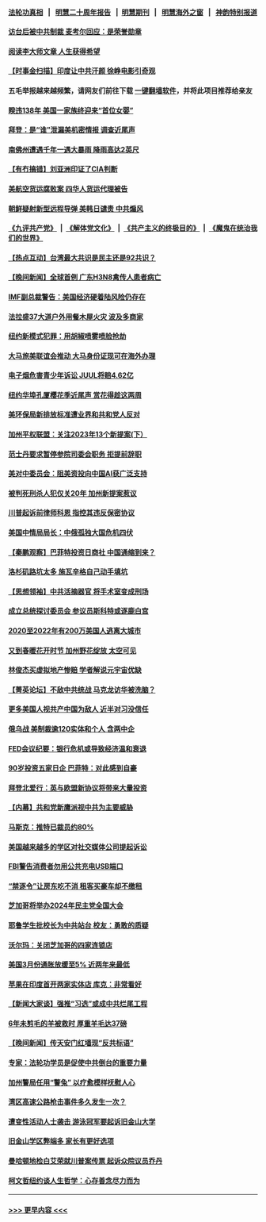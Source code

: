 #### [法轮功真相](https://github.com/gfw-breaker/truth/blob/master/README.md?t=0) &nbsp;&nbsp;|&nbsp;&nbsp; [明慧二十周年报告](https://github.com/gfw-breaker/mh-reports/blob/master/README.md?t=0) &nbsp;&nbsp;|&nbsp;&nbsp;[明慧期刊](https://github.com/gfw-breaker/mh-qikan) &nbsp;&nbsp;|&nbsp;&nbsp; [明慧海外之窗](https://github.com/gfw-breaker/mh-news/blob/master/README.md?t=0) &nbsp;&nbsp;|&nbsp;&nbsp; [神韵特别报道](https://github.com/gfw-breaker/mh-news/blob/master/shenyun.md?t=0)
#### [访台后被中共制裁 麦考尔回应：是荣誉勋章](../pages/nsc412/n13972263.md?t=04140343) 
#### [阅读李大师文章 人生获得希望](../pages/nsc412/n13971466.md?t=04140343) 
#### [【时事金扫描】印度让中共汗颜 徐峥电影引奇观](../pages/nsc412/n13972126.md?t=04140343) 
#### 五毛举报越来越频繁，请网友们前往下载 [一键翻墙软件](https://github.com/gfw-breaker/ssr-accounts)，并将此项目推荐给亲友
#### [睽违138年 美国一家族终迎来“首位女婴”](../pages/nsc412/n13971051.md?t=04140343) 
#### [拜登：是“谁”泄漏美机密情报 调查近尾声](../pages/nsc412/n13972225.md?t=04140343) 
#### [南佛州遭遇千年一遇大暴雨 降雨高达2英尺](../pages/nsc412/n13972192.md?t=04140343) 
#### [【有冇搞错】刘亚洲印证了CIA判断](../pages/nsc412/n13972196.md?t=04140343) 
#### [美航空货运腐败案 四华人货运代理被告](../pages/nsc412/n13971644.md?t=04140343) 
#### [朝鲜疑射新型远程导弹 美韩日谴责 中共煽风](../pages/nsc412/n13971982.md?t=04140343) 
#### [《九评共产党》](https://github.com/begood0513/9ping.md/blob/master/README.md) &nbsp;|&nbsp; [《解体党文化》](../../../../jtdwh.md/blob/master/README.md)  &nbsp;|&nbsp; [《共产主义的终极目的》](../../../../gczydzjmd.md/blob/master/README.md) &nbsp;|&nbsp; [《魔鬼在统治我们的世界》](../../../../mgztzwmdsj.md/blob/master/README.md) 
#### [【热点互动】台湾最大共识是民主还是92共识？](../pages/nsc412/n13971497.md?t=04140343) 
#### [【晚间新闻】全球首例 广东H3N8禽传人患者病亡](../pages/nsc412/n13971910.md?t=04140343) 
#### [IMF副总裁警告：美国经济硬着陆风险仍存在](../pages/nsc412/n13971840.md?t=04140343) 
#### [法拉盛37大道户外用餐木屋火灾 波及多商家](../pages/nsc412/n13971687.md?t=04140343) 
#### [纽约新模式犯罪：用胡椒喷雾喷脸抢劫](../pages/nsc412/n13971685.md?t=04140343) 
#### [大马旅美联谊会推动 大马身份证现可在海外办理](../pages/nsc412/n13971642.md?t=04140343) 
#### [电子烟危害青少年诉讼 JUUL将赔4.62亿](../pages/nsc412/n13971658.md?t=04140343) 
#### [纽约华埠孔厦樱花季近尾声 赏花得趁这两周](../pages/nsc412/n13971652.md?t=04140343) 
#### [美环保局新排放标准遭业界和共和党人反对](../pages/nsc412/n13971731.md?t=04140343) 
#### [加州平权联盟：关注2023年13个新提案(下）](../pages/nsc412/n13971628.md?t=04140343) 
#### [范士丹要求暂停参院司委会职务 拒提前辞职](../pages/nsc412/n13971611.md?t=04140343) 
#### [美对中委员会：阻美资投向中国AI获广泛支持](../pages/nsc412/n13971564.md?t=04140343) 
#### [被判死刑杀人犯仅关20年 加州新提案惹议](../pages/nsc412/n13971617.md?t=04140343) 
#### [川普起诉前律师科恩 指控其违反保密协议](../pages/nsc412/n13971506.md?t=04140343) 
#### [美国中情局局长：中俄孤独大国危机四伏](../pages/nsc412/n13971460.md?t=04140343) 
#### [【秦鹏观察】巴菲特投资日商社 中国通缩到来？](../pages/nsc412/n13971492.md?t=04140343) 
#### [洛杉矶路坑太多 施瓦辛格自己动手填坑](../pages/nsc412/n13971521.md?t=04140343) 
#### [【思想领袖】中共活摘器官 将手术室变成刑场](../pages/nsc412/n13944569.md?t=04140343) 
#### [成立总统探讨委员会 参议员斯科特或逐鹿白宫](../pages/nsc412/n13971435.md?t=04140343) 
#### [2020至2022年有200万美国人逃离大城市](../pages/nsc412/n13971499.md?t=04140343) 
#### [又到春暖花开时节 加州野花绽放 太空可见](../pages/nsc412/n13971504.md?t=04140343) 
#### [林俊杰买虚拟地产惨赔 学者解说元宇宙优缺](../pages/nsc412/n13971494.md?t=04140343) 
#### [【菁英论坛】不敌中共统战 马克龙访华被洗脑？](../pages/nsc412/n13971448.md?t=04140343) 
#### [更多美国人视共产中国为敌人 近半对习没信任](../pages/nsc412/n13971452.md?t=04140343) 
#### [俄乌战 美制裁逾120实体和个人 含两中企](../pages/nsc412/n13971446.md?t=04140343) 
#### [FED会议纪要：银行危机或导致经济温和衰退](../pages/nsc412/n13971457.md?t=04140343) 
#### [90岁投资五家日企 巴菲特：对此感到自豪](../pages/nsc412/n13971442.md?t=04140343) 
#### [拜登北爱行：英与欧盟新协议将带来大量投资](../pages/nsc412/n13971415.md?t=04140343) 
#### [【内幕】共和党新鹰派视中共为主要威胁](../pages/nsc412/n13971419.md?t=04140343) 
#### [马斯克：推特已裁员约80%](../pages/nsc412/n13971407.md?t=04140343) 
#### [美国越来越多的学区对社交媒体公司提起诉讼](../pages/nsc412/n13971084.md?t=04140343) 
#### [FBI警告消费者勿用公共充电USB端口](../pages/nsc412/n13970870.md?t=04140343) 
#### [“禁逐令”让房东吃不消 租客买豪车却不缴租](../pages/nsc412/n13970894.md?t=04140343) 
#### [芝加哥将举办2024年民主党全国大会](../pages/nsc412/n13971319.md?t=04140343) 
#### [耶鲁学生批校长为中共站台 校友：勇敢的质疑](../pages/nsc412/n13970983.md?t=04140343) 
#### [沃尔玛：关闭芝加哥的四家连锁店](../pages/nsc412/n13971357.md?t=04140343) 
#### [美国3月份通胀放缓至5% 近两年来最低](../pages/nsc412/n13971380.md?t=04140343) 
#### [苹果在印度首开两家实体店 库克：非常看好](../pages/nsc412/n13971299.md?t=04140343) 
#### [【新闻大家谈】强推“习选”或成中共烂尾工程](../pages/nsc412/n13971322.md?t=04140343) 
#### [6年未剪毛的羊被救时 厚重羊毛达37磅](../pages/nsc412/n13969511.md?t=04140343) 
#### [【晚间新闻】传天安门红墙现“反共标语”](../pages/nsc412/n13971252.md?t=04140343) 
#### [专家：法轮功学员是促使中共倒台的重要力量](../pages/nsc412/n13971406.md?t=04140343) 
#### [加州警局任用“警兔” 以疗愈模样抚慰人心](../pages/nsc412/n13970945.md?t=04140343) 
#### [湾区高速公路枪击事件多久发生一次？](../pages/nsc412/n13971110.md?t=04140343) 
#### [遭变性活动人士袭击 游泳冠军要起诉旧金山大学](../pages/nsc412/n13971099.md?t=04140343) 
#### [旧金山学区弊端多  家长有更好选项](../pages/nsc412/n13971093.md?t=04140343) 
#### [曼哈顿地检白艾荣就川普案传票 起诉众院议员乔丹](../pages/nsc412/n13970951.md?t=04140343) 
#### [柯文哲纽约谈人生哲学：心存善念尽力而为](../pages/nsc412/n13970960.md?t=04140343) 

----
#### [ >>> 更早内容 <<< ](../indexes/nsc412-earlier.md)

